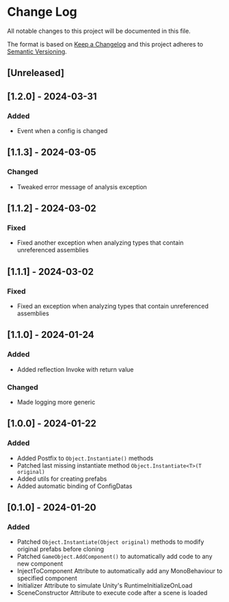 # Change Log
All notable changes to this project will be documented in this file.

The format is based on [Keep a Changelog](http://keepachangelog.com/)
and this project adheres to [Semantic Versioning](http://semver.org/).

## [Unreleased]

## [1.2.0] - 2024-03-31

### Added
- Event when a config is changed

## [1.1.3] - 2024-03-05

### Changed
- Tweaked error message of analysis exception

## [1.1.2] - 2024-03-02

### Fixed
- Fixed another exception when analyzing types that contain unreferenced assemblies

## [1.1.1] - 2024-03-02

### Fixed
- Fixed an exception when analyzing types that contain unreferenced assemblies

## [1.1.0] - 2024-01-24

### Added
- Added reflection Invoke with return value

### Changed
- Made logging more generic

## [1.0.0] - 2024-01-22

### Added
- Added Postfix to ``Object.Instantiate()`` methods
- Patched last missing instantiate method ``Object.Instantiate<T>(T original)``
- Added utils for creating prefabs
- Added automatic binding of ConfigDatas

## [0.1.0] - 2024-01-20

### Added
- Patched ``Object.Instantiate(Object original)`` methods to modify original prefabs before cloning
- Patched ``GameObject.AddComponent()`` to automatically add code to any new component
- InjectToComponent Attribute to automatically add any MonoBehaviour to specified component
- Initializer Attribute to simulate Unity's RuntimeInitializeOnLoad
- SceneConstructor Attribute to execute code after a scene is loaded